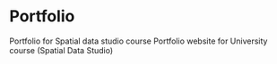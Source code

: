 # Portfolio
Portfolio for Spatial data studio course
Portfolio website for University course (Spatial Data Studio)
